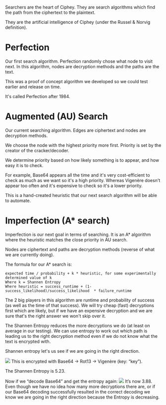 Searchers are the heart of Ciphey. They are search algorithms which find the path from the ciphertext to the plaintext.

They are the artificial intelligence of Ciphey (under the Russel & Norvig definition).

# Perfection
Our first search algorithm. Perfection randomly chose what node to visit next. In this algorithm, nodes are decryption methods and the paths are the text.

This was a proof of concept algorithm we developed so we could test earlier and release on time. 

It's called Perfection after 1984.

# Augmented (AU) Search
Our current searching algorithm. Edges are ciphertext and nodes are decryption methods.

We choose the node with the highest priority more first. Priority is set by the creator of the cracker/decoder.

We determine priority based on how likely something is to appear, and how easy it is to check.

For example, Base64 appears all the time and it's very cost-efficient to check as much as we want so it's a high priority. Whereas Vigenère doesn't appear too often and it's expensive to check so it's a lower priority.

This is a hand-created heuristic that our next search algorithm will be able to automate.

# Imperfection (A* search)
Imperfection is our next goal in terms of searching. It is an A* algorithm where the heuristic matches the close priority in AU search.

Nodes are ciphertext and paths are decryption methods (reverse of what we are currently doing).

The formula for our A* search is:

```
expected time / probability + k * heuristic, for some experimentally determined value of k
Where k = Shannen Entropy
Where heuristic = success_runtime + (1-success_likelihood)/success_likelihood  * failure_runtime
```

The 2 big players in this algorithm are runtime and probability of success (as well as the time of that success). We will try cheap (fast) decryptions first which are likely, but if we have an expensive decryption and we are sure that's the right answer we won't skip over it.

The Shannen Entropy reduces the more decryptions we do (at least on average in our testing). We can use entropy to work out which path is leading us to the right decryption method even if we do not know what the text is encrypted with.

Shannen entropy let's us see if we are going in the right direction.

![](https://cdn.substack.com/image/fetch/w_1456,c_limit,f_auto,q_auto:good,fl_progressive:steep/https%3A%2F%2Fbucketeer-e05bbc84-baa3-437e-9518-adb32be77984.s3.amazonaws.com%2Fpublic%2Fimages%2F0e1c211c-f3ef-4c0f-aa71-fcc5749583c3_1437x1195.png)
This is encrypted with Base64 -> Rot13 -> Vigenère (key: “key”).

The Shannen Entropy is 5.23.

Now if we “decode Base64” and get the entropy again:
![](https://cdn.substack.com/image/fetch/w_1456,c_limit,f_auto,q_auto:good,fl_progressive:steep/https%3A%2F%2Fbucketeer-e05bbc84-baa3-437e-9518-adb32be77984.s3.amazonaws.com%2Fpublic%2Fimages%2Fa9ceeddb-dece-4113-96c9-5a8c5776ce34_1441x1189.png)
It’s now 3.88. Even though we have no idea how many more decryptions there are, or if our Base64 decoding successfully resulted in the correct decoding we know we are going in the right direction because the Entropy is decreasing. 
